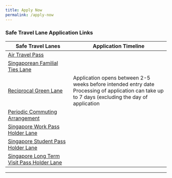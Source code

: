 ```yaml
---
title: Apply Now
permalink: /apply-now
---
```


### Safe Travel Lane Application Links 

|Safe Travel Lanes | Application Timeline | 
| ------------- |-------------------| 
| [Air Travel Pass](https://go.gov.sg/atpsg) |   | 
| [Singaporean Familial Ties Lane](https://form.gov.sg/#!/5e3648e9405c180011dc5f9c)|   |  
| [Reciprocal Green Lane](https://eservices.ica.gov.sg/STO) | Application opens between 2-5 weeks before intended entry date <br> Processing of application can take up to 7 days (excluding the day of application |   
| [Periodic Commuting Arrangement](https://eservices.ica.gov.sg/STO) |  |
| [Singapore Work Pass Holder Lane](https://www.mom.gov.sg/covid-19/requirements-to-bring-pass-holders-into-singapore) |  |
| [Singapore Student Pass Holder Lane](https://form.gov.sg/#!/5e3648e9405c180011dc5f9c) |  |
| [Singapore Long Term Visit Pass Holder Lane](https://form.gov.sg/#!/5e3648e9405c180011dc5f9c) |    |

-----
